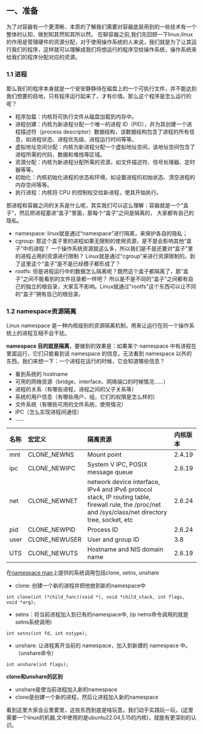 ## 一、准备
为了对容器有一个更清晰、本质的了解我们需要对容器底层用到的一些技术有一个整体的认知，做到知其然知其所以然。
在聊容器之前,我们先回顾一下linux,linux的作用是管理硬件的资源分配，对于使用操作系统的人来说，我们就是为了让其运行我们的程序，这样就可以理解成我们将想运行的程序交给操作系统，操作系统来给我们的程序分配对应的资源。

### 1.1 进程

那么我们的程序本身就是一个安安静静待在磁盘上的一个可执行文件，并不能达到我们想要的目地，只有程序运行起来了，才有价值。那么这个程序是怎么运行的呢？

*   程序加载：内核将可执行文件从磁盘加载到内存中。
*   进程创建：内核为新进程分配一个唯一的进程 ID（PID），并为其创建一个进程描述符（process descriptor）数据结构，该数据结构包含了进程的所有信息，如进程状态、进程优先级、进程运行时间等等。
*   虚拟地址空间分配：内核为新进程分配一个虚拟地址空间，该地址空间包含了进程所需的代码、数据和堆栈等区域。
*   资源分配：内核为新进程分配所需的资源，如文件描述符、信号处理器、定时器等等。
*   初始化：内核初始化进程的状态和环境，如设置进程的初始状态、清空进程的内存空间等等。
*   执行进程：内核将 CPU 的控制权交给新进程，使其开始执行。

那进程和容器之间的关系是什么呢，其实我们可以这么理解：容器就是一个“盒子”，然后把进程塞进“盒子”里面，那每个“盒子”之间是隔离的，
大家都有自己的隐私。
- namespace: linux就是通过“namespace”进行隔离，来保护各自的隐私；
- cgroup: 那这个盒子里的进程如果无限制的使用资源，是不是会影响其他“盒子”中的进程？
一个操作系统资源就这么多，所以我们是不是还要对“盒子”里的进程占用的资源进行限制？
Linux就是通过“cgroup”来进行资源限制的。到了这里这个“盒子”是不是已经模子都形成了？
- rootfs: 但是进程运行中的数据怎么隔离呢？既然这个盒子都隔离了，那“盒子”之间不能看到的文件目录都一样吧？
所以是不是不同的"盒子"之间都有自己的独立的根目录，大家互不影响。Linux就通过"rootfs"这个东西可以让不同的"盒子"拥有自己的根目录。

### 1.2 namespace资源隔离

Linux namespace 是一种内核级别的资源隔离机制，用来让运行在同一个操作系统上的进程互相不会干扰。

**namespace 目的就是隔离**，要做到的效果是：如果某个 namespace 中有进程在里面运行，它们只能看到该 namespace 的信息，无法看到 namespace 以外的东西。我们来想一下：一个进程在运行的时候，它会知道哪些信息？

*   看到系统的 hostname
*   可用的网络资源（bridge、interface、网络端口的时候情况……）
*   进程的关系（有哪些进程，进程之间的父子关系等）
*   系统的用户信息（有哪些用户、组，它们的权限是怎么样的）
*   文件系统（有哪些可用的文件系统，使用情况）
*   IPC（怎么实现进程间通信）
*   ……

| 名称   | 宏定义            | 隔离资源                                                                                                                                                  | 内核版本   |
| :--- | :------------- | :---------------------------------------------------------------------------------------------------------------------------------------------------- | :----- |
| mnt  | CLONE\_NEWNS   | Mount point                                                                                                                                           | 2.4.19 |
| ipc  | CLONE\_NEWIPC  | System V IPC, POSIX message queue                                                                                                                     | 2.6.19 |
| net  | CLONE\_NEWNET  | network device interface, IPv4 and IPv6 protocol stack, IP routing table, firewall rule, the /proc/net and /sys/class/net directory tree, socket, etc | 2.6.24 |
| pid  | CLONE\_NEWPID  | Process ID                                                                                                                                            | 2.6.24 |
| user | CLONE\_NEWUSER | User and group ID                                                                                                                                     | 3.8    |
| UTS  | CLONE\_NEWUTS  | Hostname and NIS domain name                                                                                                                          | 2.6.19 |

在[namespace man](https://man7.org/linux/man-pages/man7/namespaces.7.html)上提供的系统调用包括clone, setns, unshare

- clone: 创建一个新的进程并把他放到新的namespace中
```
int clone(int (*child_func)(void *), void *child_stack, int flags, void *arg);
```

- setns：将当前进程加入到已有的namespace中, (ip netns命令调用的就是setns系统调用)
```
int setns(int fd, int nstype);
```

- unshare: 让进程离开当前的 namespace，加入到新建的 namespace 中。（unshare命令）
```
int unshare(int flags);
```

**clone和unshare的区别**

- unshare是使当前进程加入新的namespace
- clone是创建一个新的进程，然后让进程加入新的namespace

看到这里大家会云里雾里，这些东西到底是啥玩意。我们动手实践玩一玩，(这里需要一个linux的机器,文中使用的是ubuntu22.04,5.15的内核)，就能有更深刻的认识。